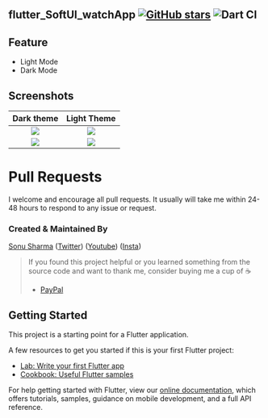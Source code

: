## flutter_SoftUI_watchApp  [![GitHub stars](https://img.shields.io/github/stars/Thealphamerc/flutter_SoftUI_watchApp?style=social)](https://github.com/login?return_to=%2FTheAlphamerc%flutter_SoftUI_watchApp) ![Dart CI](https://github.com/TheAlphamerc/flutter_SoftUI_watchApp/workflows/Dart%20CI/badge.svg)

## Feature
 * Light Mode
* Dark Mode

## Screenshots

Dark theme               |  Light Theme
:-------------------------:|:-------------------------:
![](https://github.com/TheAlphamerc/flutter_SoftUI_watchApp/blob/master/screenshots/dark_1.jpg?raw=true)|![](https://github.com/TheAlphamerc/flutter_SoftUI_watchApp/blob/master/screenshots/light_1.jpg?raw=true)|
![](https://github.com/TheAlphamerc/flutter_SoftUI_watchApp/blob/master/screenshots/dark_2.jpg?raw=true)|![](https://github.com/TheAlphamerc/flutter_SoftUI_watchApp/blob/master/screenshots/light_2.jpg?raw=true)|

# Pull Requests

I welcome and encourage all pull requests. It usually will take me within 24-48 hours to respond to any issue or request.

### Created & Maintained By

[Sonu Sharma](https://github.com/TheAlphamerc) ([Twitter](https://www.twitter.com/TheAlphamerc)) ([Youtube](https://www.youtube.com/user/sonusharma045sonu/))
([Insta](https://www.instagram.com/_sonu_sharma__))

> If you found this project helpful or you learned something from the source code and want to thank me, consider buying me a cup of :coffee:
>
> * [PayPal](https://www.paypal.me/TheAlphamerc/)

## Getting Started

This project is a starting point for a Flutter application.

A few resources to get you started if this is your first Flutter project:

- [Lab: Write your first Flutter app](https://flutter.dev/docs/get-started/codelab)
- [Cookbook: Useful Flutter samples](https://flutter.dev/docs/cookbook)

For help getting started with Flutter, view our
[online documentation](https://flutter.dev/docs), which offers tutorials,
samples, guidance on mobile development, and a full API reference.




